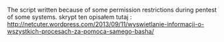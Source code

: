 The script written because of some permission restrictions during pentest of some systems.
skrypt ten opisałem tutaj :
http://netcuter.wordpress.com/2013/09/11/wyswietlanie-informacji-o-wszystkich-procesach-za-pomoca-samego-basha/
